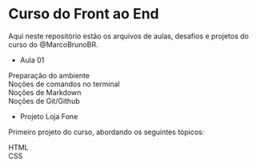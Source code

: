# Curso do Front ao End

Aqui neste repositório estão os arquivos de aulas, desafios e projetos do curso do @MarcoBrunoBR.

- Aula 01

Preparação do ambiente  
Noções de comandos no terminal  
Noções de Markdown  
Noções de Git/Github

- Projeto Loja Fone

Primeiro projeto do curso, abordando os seguintes tópicos:

HTML  
CSS